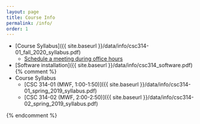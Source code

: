 ```yaml
---
layout: page
title: Course Info 
permalink: /info/
order: 1
---
```


* [Course Syllabus]({{ site.baseurl }}/data/info/csc314-01_fall_2020_syllabus.pdf) 
  * [Schedule a meeting during office hours](https://outlook.office365.com/owa/calendar/DrGarrettDancik@myeasternct.onmicrosoft.com/bookings/)
* [Software installation]({{ site.baseurl }}/data/info/csc314_software.pdf)
{% comment %}
* Course Syllabus
    * [CSC 314-01 (MWF, 1:00-1:50)]({{ site.baseurl }}/data/info/csc314-01_spring_2019_syllabus.pdf) 
    * [CSC 314-02 (MWF, 2:00-2:50)]({{ site.baseurl }}/data/info/csc314-02_spring_2019_syllabus.pdf) 

{% endcomment %}
